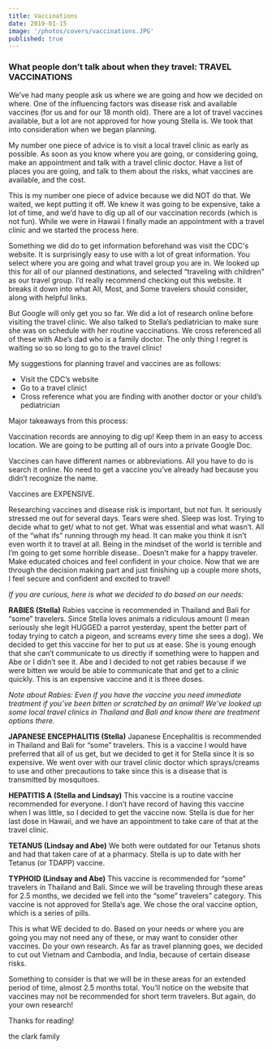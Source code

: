 ```yaml
---
title: Vaccinations
date: 2019-01-15
image: '/photos/covers/vaccinations.JPG'
published: true
---
```


### What people don’t talk about when they travel: TRAVEL VACCINATIONS


We’ve had many people ask us where we are going and how we decided on where. One of the influencing factors was disease risk and available vaccines (for us and for our 18 month old). There are a lot of travel vaccines available, but a lot are not approved for how young Stella is. We took that into consideration when we began planning.

My number one piece of advice is to visit a local travel clinic as early as possible. As soon as you know where you are going, or considering going, make an appointment and talk with a travel clinic doctor. Have a list of places you are going, and talk to them about the risks, what vaccines are available, and the cost. 

This is my number one piece of advice because we did NOT do that. We waited, we kept putting it off. We knew it was going to be expensive, take a lot of time, and we’d have to dig up all of our vaccination records (which is not fun). While we were in Hawaii I finally made an appointment with a travel clinic and we started the process here. 

Something we did do to get information beforehand was visit the CDC's website. It is surprisingly easy to use with a lot of great information. You select where you are going and what travel group you are in. We looked up this for all of our planned destinations, and selected “traveling with children” as our travel group. I’d really recommend checking out this website. It breaks it down into what All, Most, and Some travelers should consider, along with helpful links. 

But Google will only get you so far. We did a lot of research online before visiting the travel clinic. We also talked to Stella’s pediatrician to make sure she was on schedule with her routine vaccinations. We cross referenced all of these with Abe’s dad who is a family doctor. The only thing I regret is waiting so so so long to go to the travel clinic!

My suggestions for planning travel and vaccines are as follows:

* Visit the CDC’s website
* Go to a travel clinic!
* Cross reference what you are finding with another doctor or your child’s pediatrician

Major takeaways from this process:

Vaccination records are annoying to dig up! Keep them in an easy to access location. We are going to be putting all of ours into a private Google Doc.

Vaccines can have different names or abbreviations. All you have to do is search it online. No need to get a vaccine you’ve already had because you didn’t recognize the name.

Vaccines are EXPENSIVE.

Researching vaccines and disease risk is important, but not fun. It seriously stressed me out for several days. Tears were shed. Sleep was lost. Trying to decide what to get/ what to not get. What was essential and what wasn’t. All of the “what ifs” running through my head. It can make you think it isn’t even worth it to travel at all. Being in the mindset of the world is terrible and I’m going to get some horrible disease.. Doesn’t make for a happy traveler. Make educated choices and feel confident in your choice. Now that we are through the decision making part and just finishing up a couple more shots, I feel secure and confident and excited to travel!



*If you are curious, here is what we decided to do based on our needs:*

**RABIES (Stella)**
Rabies vaccine is recommended in Thailand and Bali for “some” travelers. Since Stella loves animals a ridiculous amount (I mean seriously she legit HUGGED a parrot yesterday, spent the better part of today trying to catch a pigeon, and screams every time she sees a dog). We decided to get this vaccine for her to put us at ease. She is young enough that she can’t communicate to us directly if something were to happen and Abe or I didn’t see it. Abe and I decided to not get rabies because if we were bitten we would be able to communicate that and get to a clinic quickly. This is an expensive vaccine and it is three doses. 

*Note about Rabies: Even if you have the vaccine you need immediate treatment if you’ve been bitten or scratched by an animal! We’ve looked up some local travel clinics in Thailand and Bali and know there are treatment options there.*

**JAPANESE ENCEPHALITIS (Stella)**
Japanese Encephalitis is recommended in Thailand and Bali for “some” travelers. This is a vaccine I would have preferred that all of us get, but we decided to get it for Stella since it is so expensive. We went over with our travel clinic doctor which sprays/creams to use and other precautions to take since this is a disease that is transmitted by mosquitoes. 

**HEPATITIS A (Stella and Lindsay)**
This vaccine is a routine vaccine recommended for everyone. I don’t have record of having this vaccine when I was little, so I decided to get the vaccine now. Stella is due for her last dose in Hawaii, and we have an appointment to take care of that at the travel clinic.

**TETANUS (Lindsay and Abe)**
We both were outdated for our Tetanus shots and had that taken care of at a pharmacy. Stella is up to date with her Tetanus (or TDAPP) vaccine.

**TYPHOID (Lindsay and Abe)**
This vaccine is recommended for “some” travelers in Thailand and Bali. Since we will be traveling through these areas for 2.5 months, we decided we fell into the “some” travelers” category. This vaccine is not approved for Stella’s age. We chose the oral vaccine option, which is a series of pills. 

This is what WE decided to do. Based on your needs or where you are going you may not need any of these, or may want to consider other vaccines. Do your own research. As far as travel planning goes, we decided to cut out Vietnam and Cambodia, and India, because of certain disease risks. 

Something to consider is that we will be in these areas for an extended period of time, almost 2.5 months total. You’ll notice on the website that vaccines may not be recommended for short term travelers. But again, do your own research! 

Thanks for reading!


the clark family 
